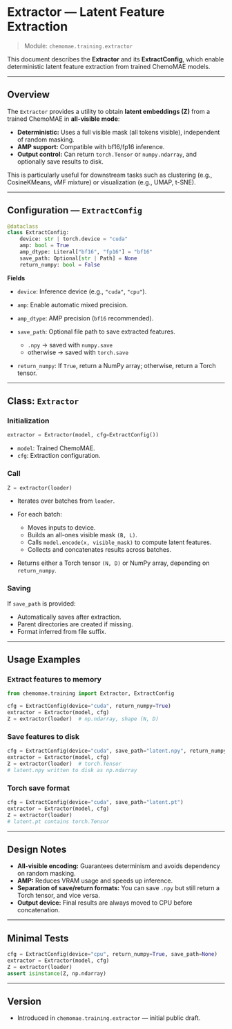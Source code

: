 # Extractor — Latent Feature Extraction

> Module: `chemomae.training.extractor`

This document describes the **Extractor** and its **ExtractConfig**, which enable deterministic latent feature extraction from trained ChemoMAE models.

---

## Overview

The `Extractor` provides a utility to obtain **latent embeddings (Z)** from a trained ChemoMAE in **all-visible mode**:

* **Deterministic:** Uses a full visible mask (all tokens visible), independent of random masking.
* **AMP support:** Compatible with bf16/fp16 inference.
* **Output control:** Can return `torch.Tensor` or `numpy.ndarray`, and optionally save results to disk.

This is particularly useful for downstream tasks such as clustering (e.g., CosineKMeans, vMF mixture) or visualization (e.g., UMAP, t-SNE).

---

## Configuration — `ExtractConfig`

```python
@dataclass
class ExtractConfig:
    device: str | torch.device = "cuda"
    amp: bool = True
    amp_dtype: Literal["bf16", "fp16"] = "bf16"
    save_path: Optional[str | Path] = None
    return_numpy: bool = False
```

**Fields**

* `device`: Inference device (e.g., `"cuda"`, `"cpu"`).
* `amp`: Enable automatic mixed precision.
* `amp_dtype`: AMP precision (`bf16` recommended).
* `save_path`: Optional file path to save extracted features.

  * `.npy` → saved with `numpy.save`
  * otherwise → saved with `torch.save`
* `return_numpy`: If `True`, return a NumPy array; otherwise, return a Torch tensor.

---

## Class: `Extractor`

### Initialization

```python
extractor = Extractor(model, cfg=ExtractConfig())
```

* `model`: Trained ChemoMAE.
* `cfg`: Extraction configuration.

### Call

```python
Z = extractor(loader)
```

* Iterates over batches from `loader`.
* For each batch:

  * Moves inputs to device.
  * Builds an all-ones visible mask `(B, L)`.
  * Calls `model.encode(x, visible_mask)` to compute latent features.
  * Collects and concatenates results across batches.
* Returns either a Torch tensor `(N, D)` or NumPy array, depending on `return_numpy`.

### Saving

If `save_path` is provided:

* Automatically saves after extraction.
* Parent directories are created if missing.
* Format inferred from file suffix.

---

## Usage Examples

### Extract features to memory

```python
from chemomae.training import Extractor, ExtractConfig

cfg = ExtractConfig(device="cuda", return_numpy=True)
extractor = Extractor(model, cfg)
Z = extractor(loader)  # np.ndarray, shape (N, D)
```

### Save features to disk

```python
cfg = ExtractConfig(device="cuda", save_path="latent.npy", return_numpy=False)
extractor = Extractor(model, cfg)
Z = extractor(loader)  # torch.Tensor
# latent.npy written to disk as np.ndarray
```

### Torch save format

```python
cfg = ExtractConfig(device="cuda", save_path="latent.pt")
extractor = Extractor(model, cfg)
Z = extractor(loader)
# latent.pt contains torch.Tensor
```

---

## Design Notes

* **All-visible encoding:** Guarantees determinism and avoids dependency on random masking.
* **AMP:** Reduces VRAM usage and speeds up inference.
* **Separation of save/return formats:** You can save `.npy` but still return a Torch tensor, and vice versa.
* **Output device:** Final results are always moved to CPU before concatenation.

---

## Minimal Tests

```python
cfg = ExtractConfig(device="cpu", return_numpy=True, save_path=None)
extractor = Extractor(model, cfg)
Z = extractor(loader)
assert isinstance(Z, np.ndarray)
```

---

## Version

* Introduced in `chemomae.training.extractor` — initial public draft.
